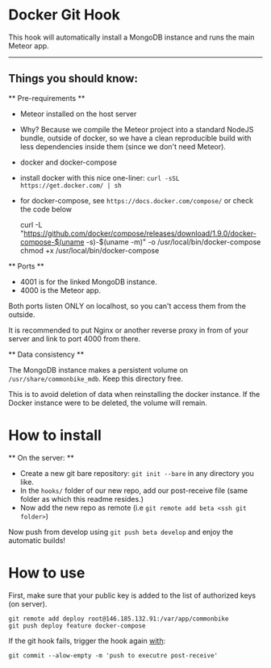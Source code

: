 # Docker Git Hook

This hook will automatically install a MongoDB instance and runs the main Meteor app.

---

## Things you should know:

** Pre-requirements **

 - Meteor installed on the host server
  - Why? Because we compile the Meteor project into a standard NodeJS bundle, outside of docker, so we have a clean reproducible build with less dependencies inside them (since we don't need Meteor).

 - docker and docker-compose
  - install docker with this nice one-liner: `curl -sSL https://get.docker.com/ | sh`
  - for docker-compose, see `https://docs.docker.com/compose/` or check the code below

    curl -L "https://github.com/docker/compose/releases/download/1.9.0/docker-compose-$(uname -s)-$(uname -m)" -o /usr/local/bin/docker-compose
    chmod +x /usr/local/bin/docker-compose

** Ports **

 - 4001 is for the linked MongoDB instance.
 - 4000 is the Meteor app.

Both ports listen ONLY on localhost, so you can't access them from the outside.

It is recommended to put Nginx or another reverse proxy in from of your server and link to port 4000 from there.

** Data consistency **

The MongoDB instance makes a persistent volume on `/usr/share/commonbike_mdb`. Keep this directory free.

This is to avoid deletion of data when reinstalling the docker instance.
If the Docker instance were to be deleted, the volume will remain.

# How to install

** On the server: **

- Create a new git bare repository: `git init --bare` in any directory you like.
- In the `hooks/` folder of our new repo, add our post-receive file (same folder as which this readme resides.)
- Now add the new repo as remote (i.e `git remote add beta <ssh git folder>`)

Now push from develop using `git push beta develop` and enjoy the automatic builds!

# How to use

First, make sure that your public key is added to the list of authorized keys (on server).

    git remote add deploy root@146.185.132.91:/var/app/commonbike
    git push deploy feature docker-compose

If the git hook fails, trigger the hook again [with](https://stackoverflow.com/questions/13677125/force-git-to-run-post-receive-hook-even-if-everything-is-up-to-date):

    git commit --alow-empty -m 'push to executre post-receive'
